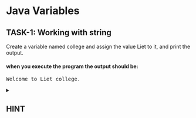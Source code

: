# Java Variables

## TASK-1: Working with string

Create a variable named college and assign the value Liet to it, and print the output.

#### when you execute the program the output should be:
<pre>
Welcome to Liet college.
</pre>

<details>
 <summary><h2>HINT</h2></summary>
 
 Create a variable called name of type **college** and assign it the value `Liet`
 </details>
